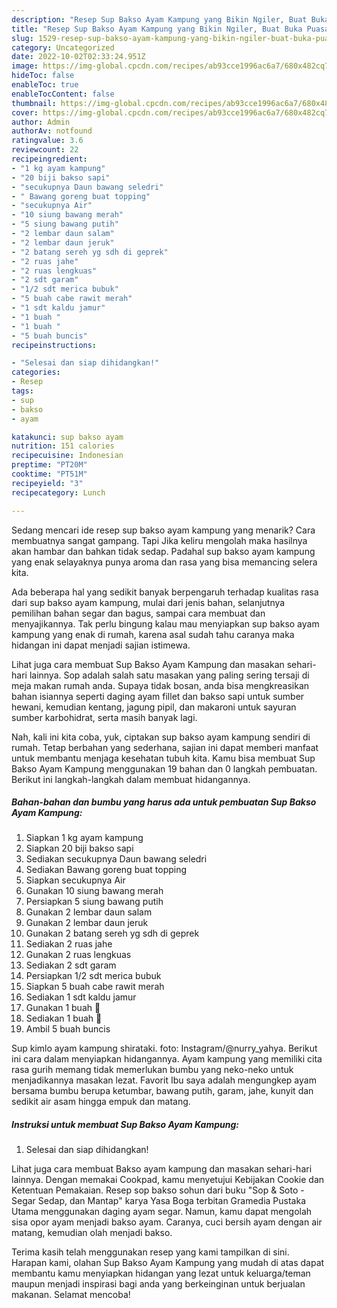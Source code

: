 ```yaml
---
description: "Resep Sup Bakso Ayam Kampung yang Bikin Ngiler, Buat Buka Puasa Sempurna"
title: "Resep Sup Bakso Ayam Kampung yang Bikin Ngiler, Buat Buka Puasa Sempurna"
slug: 1529-resep-sup-bakso-ayam-kampung-yang-bikin-ngiler-buat-buka-puasa-sempurna
category: Uncategorized
date: 2022-10-02T02:33:24.951Z
image: https://img-global.cpcdn.com/recipes/ab93cce1996ac6a7/680x482cq70/sup-bakso-ayam-kampung-foto-resep-utama.jpg
hideToc: false
enableToc: true
enableTocContent: false
thumbnail: https://img-global.cpcdn.com/recipes/ab93cce1996ac6a7/680x482cq70/sup-bakso-ayam-kampung-foto-resep-utama.jpg
cover: https://img-global.cpcdn.com/recipes/ab93cce1996ac6a7/680x482cq70/sup-bakso-ayam-kampung-foto-resep-utama.jpg
author: Admin
authorAv: notfound
ratingvalue: 3.6
reviewcount: 22
recipeingredient:
- "1 kg ayam kampung"
- "20 biji bakso sapi"
- "secukupnya Daun bawang seledri"
- " Bawang goreng buat topping"
- "secukupnya Air"
- "10 siung bawang merah"
- "5 siung bawang putih"
- "2 lembar daun salam"
- "2 lembar daun jeruk"
- "2 batang sereh yg sdh di geprek"
- "2 ruas jahe"
- "2 ruas lengkuas"
- "2 sdt garam"
- "1/2 sdt merica bubuk"
- "5 buah cabe rawit merah"
- "1 sdt kaldu jamur"
- "1 buah "
- "1 buah "
- "5 buah buncis"
recipeinstructions:

- "Selesai dan siap dihidangkan!"
categories:
- Resep
tags:
- sup
- bakso
- ayam

katakunci: sup bakso ayam 
nutrition: 151 calories
recipecuisine: Indonesian
preptime: "PT20M"
cooktime: "PT51M"
recipeyield: "3"
recipecategory: Lunch

---
```



Sedang mencari ide resep sup bakso ayam kampung yang menarik? Cara membuatnya sangat gampang. Tapi Jika keliru mengolah maka hasilnya akan hambar dan bahkan tidak sedap. Padahal sup bakso ayam kampung yang enak selayaknya punya aroma dan rasa yang bisa memancing selera kita.


Ada beberapa hal yang sedikit banyak berpengaruh terhadap kualitas rasa dari sup bakso ayam kampung, mulai dari jenis bahan, selanjutnya pemilihan bahan segar dan bagus, sampai cara membuat dan menyajikannya. Tak perlu bingung kalau mau menyiapkan sup bakso ayam kampung yang enak di rumah, karena asal sudah tahu caranya maka hidangan ini dapat menjadi sajian istimewa.

Lihat juga cara membuat Sup Bakso Ayam Kampung dan masakan sehari-hari lainnya. Sop adalah salah satu masakan yang paling sering tersaji di meja makan rumah anda. Supaya tidak bosan, anda bisa mengkreasikan bahan isiannya seperti daging ayam fillet dan bakso sapi untuk sumber hewani, kemudian kentang, jagung pipil, dan makaroni untuk sayuran sumber karbohidrat, serta masih banyak lagi.


Nah, kali ini kita coba, yuk, ciptakan sup bakso ayam kampung sendiri di rumah. Tetap berbahan yang sederhana, sajian ini dapat memberi manfaat untuk membantu menjaga kesehatan tubuh kita. Kamu bisa membuat Sup Bakso Ayam Kampung menggunakan 19 bahan dan 0 langkah pembuatan. Berikut ini langkah-langkah dalam membuat hidangannya.

<!--inarticleads1-->

##### Bahan-bahan dan bumbu yang harus ada untuk pembuatan Sup Bakso Ayam Kampung:

1. Siapkan 1 kg ayam kampung
1. Siapkan 20 biji bakso sapi
1. Sediakan secukupnya Daun bawang seledri
1. Sediakan  Bawang goreng buat topping
1. Siapkan secukupnya Air
1. Gunakan 10 siung bawang merah
1. Persiapkan 5 siung bawang putih
1. Gunakan 2 lembar daun salam
1. Gunakan 2 lembar daun jeruk
1. Gunakan 2 batang sereh yg sdh di geprek
1. Sediakan 2 ruas jahe
1. Gunakan 2 ruas lengkuas
1. Sediakan 2 sdt garam
1. Persiapkan 1/2 sdt merica bubuk
1. Siapkan 5 buah cabe rawit merah
1. Sediakan 1 sdt kaldu jamur
1. Gunakan 1 buah 🥕
1. Sediakan 1 buah 🥔
1. Ambil 5 buah buncis


Sup kimlo ayam kampung shirataki. foto: Instagram/@nurry_yahya. Berikut ini cara dalam menyiapkan hidangannya. Ayam kampung yang memiliki cita rasa gurih memang tidak memerlukan bumbu yang neko-neko untuk menjadikannya masakan lezat. Favorit Ibu saya adalah mengungkep ayam bersama bumbu berupa ketumbar, bawang putih, garam, jahe, kunyit dan sedikit air asam hingga empuk dan matang. 

<!--inarticleads2-->

##### Instruksi untuk membuat Sup Bakso Ayam Kampung:


1. Selesai dan siap dihidangkan!

Lihat juga cara membuat Bakso ayam kampung dan masakan sehari-hari lainnya. Dengan memakai Cookpad, kamu menyetujui Kebijakan Cookie dan Ketentuan Pemakaian. Resep sop bakso sohun dari buku &#34;Sop &amp; Soto - Segar Sedap, dan Mantap&#34; karya Yasa Boga terbitan Gramedia Pustaka Utama menggunakan daging ayam segar. Namun, kamu dapat mengolah sisa opor ayam menjadi bakso ayam. Caranya, cuci bersih ayam dengan air matang, kemudian olah menjadi bakso. 

Terima kasih telah menggunakan resep yang kami tampilkan di sini. Harapan kami, olahan Sup Bakso Ayam Kampung yang mudah di atas dapat membantu kamu menyiapkan hidangan yang lezat untuk keluarga/teman maupun menjadi inspirasi bagi anda yang berkeinginan untuk berjualan makanan. Selamat mencoba!
